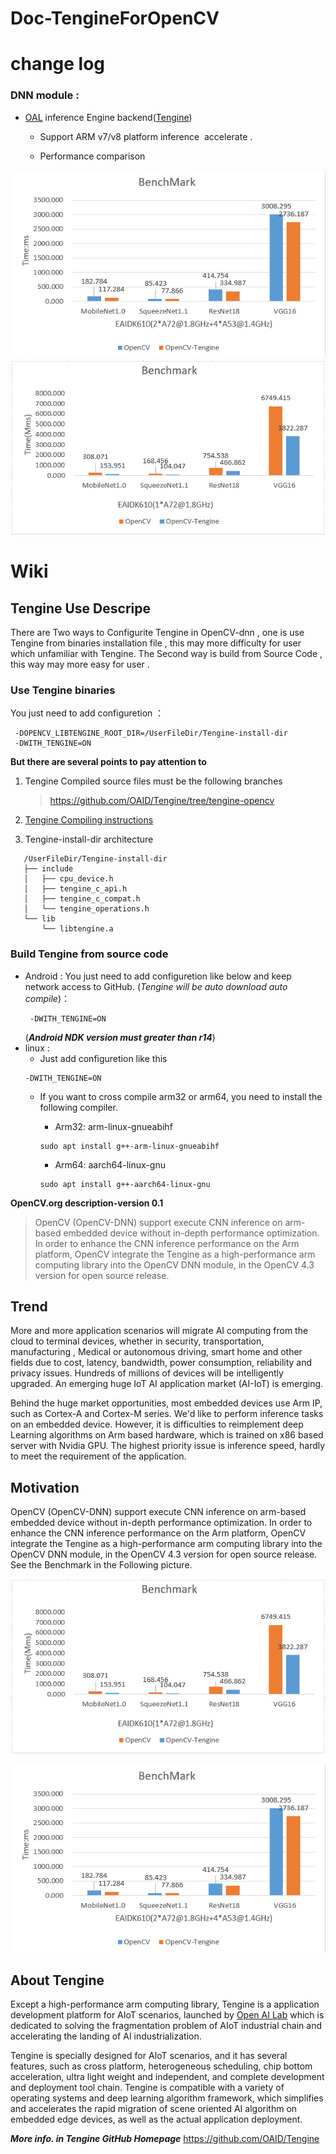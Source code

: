 # Doc-TengineForOpenCV

# change log
### DNN module :

* [OAL](http://www.openailab.com/) inference Engine backend([Tengine](https://github.com/OAID/Tengine)) 
    - Support ARM v7/v8 platform inference  accelerate . 

    -  Performance comparison 

![image](https://github.com/liqi-c/Doc-TengineForOpenCV/blob/master/data/tengine-opencv-benchmark20200320-eaidk610.png)
![image](https://github.com/liqi-c/Doc-TengineForOpenCV/blob/master/data/tengine-opencv-benchmark20200320-SingalA72.png)

# Wiki 
## Tengine Use Descripe  
 There are Two ways to Configurite Tengine in OpenCV-dnn , one is use Tengine from binaries installation file , this may more difficulty for user which unfamiliar with Tengine. The Second way is build from Source Code , this way may more easy for user .
### Use Tengine binaries
 You just need to add configuretion ：
   ```
    -DOPENCV_LIBTENGINE_ROOT_DIR=/UserFileDir/Tengine-install-dir
    -DWITH_TENGINE=ON
   ``` 
**But there are several points to pay attention to**
1. Tengine Compiled source files must be the following branches
    >https://github.com/OAID/Tengine/tree/tengine-opencv
2. [Tengine Compiling instructions](
https://github.com/OAID/Tengine/wiki/Tengine%E5%AE%89%E8%A3%85%E6%95%99%E7%A8%8B)
    
3. Tengine-install-dir architecture
 ```
    /UserFileDir/Tengine-install-dir
    ├── include
    │   ├── cpu_device.h
    │   ├── tengine_c_api.h
    │   ├── tengine_c_compat.h
    │   └── tengine_operations.h
    └── lib
        └── libtengine.a
 ```
### Build Tengine from source code
* Android : 
     You just need to add configuretion like below and keep network access to GitHub. (*Tengine will be auto download auto compile*)：
   ```
    -DWITH_TENGINE=ON
   ```  
    (***Android NDK version must greater than r14***)
* linux :
    * Just add configuretion like this 
    ``` 
    -DWITH_TENGINE=ON 
    ```
    * If you want to cross compile arm32 or arm64, you need to install the following compiler. 
        * Arm32:  arm-linux-gnueabihf
       ```
       sudo apt install g++-arm-linux-gnueabihf
       ```
       
        * Arm64:  aarch64-linux-gnu
        ```
        sudo apt install g++-aarch64-linux-gnu 
        ```


 **OpenCV.org description-version 0.1**

> OpenCV (OpenCV-DNN) support execute CNN inference on arm-based embedded device without in-depth performance optimization. In order to enhance the CNN inference performance on the Arm platform, OpenCV integrate the Tengine as a high-performance arm computing library into the OpenCV DNN module, in the OpenCV 4.3 version for open source release.


## Trend
More and more application scenarios will migrate AI computing from the cloud to terminal devices, whether in security, transportation, manufacturing , Medical or autonomous driving, smart home and other fields due to cost, latency, bandwidth, power consumption, reliability and privacy issues. Hundreds of millions of devices will be intelligently upgraded. An emerging huge IoT AI application market (AI-IoT) is emerging. 

Behind the huge market opportunities, most embedded devices use Arm IP, such as Cortex-A and Cortex-M series.  We'd like to perform inference tasks on an embedded device. However, it is difficulties to reimplement deep Learning algorithms on Arm based hardware, which is trained on x86 based server with Nvidia GPU. The highest priority issue is inference speed, hardly to meet the requirement of the application.

##  Motivation
OpenCV (OpenCV-DNN) support execute CNN inference on arm-based embedded device without in-depth performance optimization. In order to enhance the CNN inference performance on the Arm platform, OpenCV integrate the Tengine as a high-performance arm computing library into the OpenCV DNN module, in the OpenCV 4.3 version for open source release. See the Benchmark in the Following picture. 

[![image](https://github.com/liqi-c/Doc-TengineForOpenCV/raw/master/data/tengine-opencv-benchmark20200320-SingalA72.png)](https://github.com/liqi-c/Doc-TengineForOpenCV/blob/master/data/tengine-opencv-benchmark20200320-SingalA72.png)

[![image](https://github.com/liqi-c/Doc-TengineForOpenCV/raw/master/data/tengine-opencv-benchmark20200320-eaidk610.png)](https://github.com/liqi-c/Doc-TengineForOpenCV/blob/master/data/tengine-opencv-benchmark20200320-eaidk610.png)

## About Tengine
Except a high-performance arm computing library, Tengine is a application development platform for AIoT scenarios, launched by [Open AI Lab](http://www.openailab.com/) which is dedicated to solving the fragmentation problem of AIoT industrial chain and accelerating the landing of AI industrialization. 

Tengine is specially designed for AIoT scenarios, and it has several features, such as cross platform, heterogeneous scheduling, chip bottom acceleration, ultra light weight and independent, and complete development and deployment tool chain. Tengine is compatible with a variety of operating systems and deep learning algorithm framework, which simplifies and accelerates the rapid migration of scene oriented AI algorithm on embedded edge devices, as well as the actual application deployment.

***More info. in Tengine GitHub Homepage*** https://github.com/OAID/Tengine
